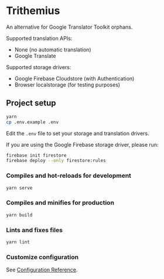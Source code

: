 # Trithemius

An alternative for Google Translator Toolkit orphans.

Supported translation APIs:

* None (no automatic translation)
* Google Translate

Supported storage drivers:

* Google Firebase Cloudstore (with Authentication)
* Browser localstorage (for testing purposes)

## Project setup

```bash
yarn
cp .env.example .env
```

Edit the `.env` file to set your storage and translation drivers.

If you are using the Google Firebase storage driver, please run:

```bash
firebase init firestore
firebase deploy --only firestore:rules
```

### Compiles and hot-reloads for development

```bash
yarn serve
```

### Compiles and minifies for production

```bash
yarn build
```

### Lints and fixes files

```bash
yarn lint
```

### Customize configuration

See [Configuration Reference](https://cli.vuejs.org/config/).
